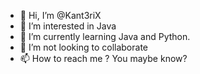 - 👋 Hi, I’m @Kant3riX
- 👀 I’m interested in Java
- 🌱 I’m currently learning Java and Python.
- 💞️ I’m not looking to collaborate
- 📫 How to reach me ? You maybe know?


<!--
**Kant3riX/Kant3riX** is a ✨ _special_ ✨ repository because its `README.md` (this file) appears on your GitHub profile.

Here are some ideas to get you started:

- 👋 Hi, I'm @Kant3riX
- 👀 I’m interested in Unity.
- 🌱 I’m currently learning Java.
- 👯 I’m not looking to collaborate.
- 📫 How to reach me? You maybe know?
-->
